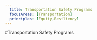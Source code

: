 ```yaml
---
  title: Transportation Safety Programs 
  focusAreas: [Transportation]
  principles: [Equity,Resiliency]
---
```

#Transportation Safety Programs